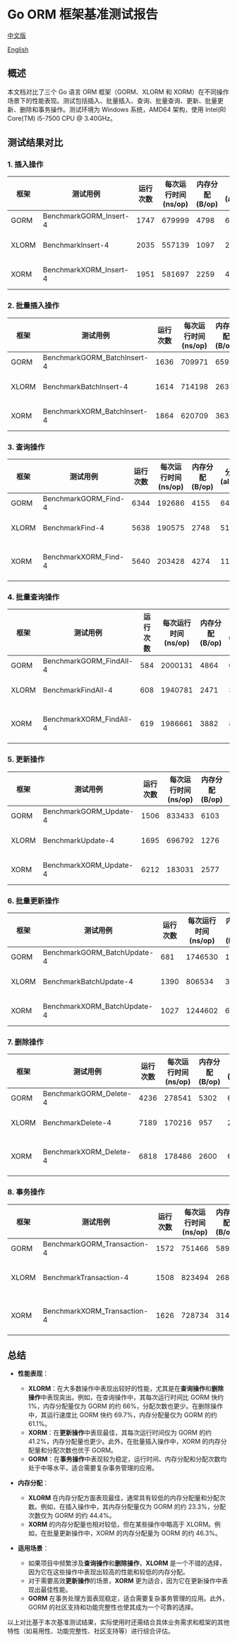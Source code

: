 # Go ORM 框架基准测试报告

[中文版](BenchmarkReport_zh.md "访问中文版")

[English](BenchmarkReport_en.md "Access English Version")

## 概述
本文档对比了三个 Go 语言 ORM 框架（GORM、XLORM 和 XORM）在不同操作场景下的性能表现。测试包括插入、批量插入、查询、批量查询、更新、批量更新、删除和事务操作。测试环境为 Windows 系统，AMD64 架构，使用 Intel(R) Core(TM) i5-7500 CPU @ 3.40GHz。

## 测试结果对比

### 1. 插入操作
| 框架   | 测试用例          | 运行次数 | 每次运行时间 (ns/op) | 内存分配 (B/op) | 分配次数 (allocs/op) | 对比 GORM (%) |
|--------|-------------------|----------|----------------------|-----------------|----------------------|---------------|
| GORM   | BenchmarkGORM_Insert-4 | 1747    | 679999               | 4798            | 63                   | -             |
| XLORM  | BenchmarkInsert-4      | 2035    | 557139               | 1097            | 28                   | 81.8 / 23.3 / 44.4 |
| XORM   | BenchmarkXORM_Insert-4 | 1951    | 581697               | 2259            | 43                   | 85.5 / 47.1 / 68.3 |

### 2. 批量插入操作
| 框架   | 测试用例              | 运行次数 | 每次运行时间 (ns/op) | 内存分配 (B/op) | 分配次数 (allocs/op) | 对比 GORM (%) |
|--------|-----------------------|----------|----------------------|-----------------|----------------------|---------------|
| GORM   | BenchmarkGORM_BatchInsert-4 | 1636   | 709971               | 6595            | 89                   | -             |
| XLORM  | BenchmarkBatchInsert-4      | 1614   | 714198               | 2639            | 64                   | 100.6 / 40.0 / 72.0 |
| XORM   | BenchmarkXORM_BatchInsert-4 | 1864   | 620709               | 3638            | 85                   | 87.4 / 55.1 / 95.5 |

### 3. 查询操作
| 框架   | 测试用例          | 运行次数 | 每次运行时间 (ns/op) | 内存分配 (B/op) | 分配次数 (allocs/op) | 对比 GORM (%) |
|--------|-------------------|----------|----------------------|-----------------|----------------------|---------------|
| GORM   | BenchmarkGORM_Find-4 | 6344    | 192686               | 4155            | 64                   | -             |
| XLORM  | BenchmarkFind-4      | 5638    | 190575               | 2748            | 51                   | 99.0 / 66.1 / 79.7 |
| XORM   | BenchmarkXORM_Find-4 | 5640    | 203428               | 4274            | 116                  | 98.4 / 102.9 / 181.3 |

### 4. 批量查询操作
| 框架   | 测试用例              | 运行次数 | 每次运行时间 (ns/op) | 内存分配 (B/op) | 分配次数 (allocs/op) | 对比 GORM (%) |
|--------|-----------------------|----------|----------------------|-----------------|----------------------|---------------|
| GORM   | BenchmarkGORM_FindAll-4 | 584     | 2000131              | 4864            | 62                   | -             |
| XLORM  | BenchmarkFindAll-4      | 608     | 1940781              | 2471            | 37                   | 97.0 / 50.8 / 59.7 |
| XORM   | BenchmarkXORM_FindAll-4 | 619     | 1986661              | 3882            | 86                   | 106.0 / 79.8 / 138.7 |

### 5. 更新操作
| 框架   | 测试用例          | 运行次数 | 每次运行时间 (ns/op) | 内存分配 (B/op) | 分配次数 (allocs/op) | 对比 GORM (%) |
|--------|-------------------|----------|----------------------|-----------------|----------------------|---------------|
| GORM   | BenchmarkGORM_Update-4 | 1506   | 833433               | 6103            | 69                   | -             |
| XLORM  | BenchmarkUpdate-4      | 1695    | 696792               | 1276            | 27                   | 83.6 / 20.9 / 39.1 |
| XORM   | BenchmarkXORM_Update-4 | 6212    | 183031               | 2577            | 64                   | 41.2 / 42.2 / 92.8 |

### 6. 批量更新操作
| 框架   | 测试用例              | 运行次数 | 每次运行时间 (ns/op) | 内存分配 (B/op) | 分配次数 (allocs/op) | 对比 GORM (%) |
|--------|-----------------------|----------|----------------------|-----------------|----------------------|---------------|
| GORM   | BenchmarkGORM_BatchUpdate-4 | 681    | 1746530              | 13378           | 167                  | -             |
| XLORM  | BenchmarkBatchUpdate-4      | 1390   | 806534               | 3924            | 63                   | 119.1 / 29.3 / 37.7 |
| XORM   | BenchmarkXORM_BatchUpdate-4 | 1027   | 1244602              | 6201            | 160                  | 71.3 / 46.3 / 95.8 |

### 7. 删除操作
| 框架   | 测试用例          | 运行次数 | 每次运行时间 (ns/op) | 内存分配 (B/op) | 分配次数 (allocs/op) | 对比 GORM (%) |
|--------|-------------------|----------|----------------------|-----------------|----------------------|---------------|
| GORM   | BenchmarkGORM_Delete-4 | 4236   | 278541               | 5302            | 62                   | -             |
| XLORM  | BenchmarkDelete-4      | 7189    | 170216               | 957             | 20                   | 169.7 / 61.1 / 32.3 |
| XORM   | BenchmarkXORM_Delete-4 | 6818    | 178486               | 2600            | 69                   | 161.0 / 49.0 / 111.3 |

### 8. 事务操作
| 框架   | 测试用例                  | 运行次数 | 每次运行时间 (ns/op) | 内存分配 (B/op) | 分配次数 (allocs/op) | 对比 GORM (%) |
|--------|---------------------------|----------|----------------------|-----------------|----------------------|---------------|
| GORM   | BenchmarkGORM_Transaction-4 | 1572   | 751466               | 5893            | 65                   | -             |
| XLORM  | BenchmarkTransaction-4      | 1508    | 823494               | 2686            | 79                   | 95.9 / 110.0 / 121.5 |
| XORM   | BenchmarkXORM_Transaction-4 | 1626    | 728734               | 3149            | 66                   | 103.4 / 53.4 / 101.5 |

## 总结
- **性能表现**：
  - **XLORM**：在大多数操作中表现出较好的性能，尤其是在**查询操作**和**删除操作**中表现突出。例如，在查询操作中，其每次运行时间比 GORM 快约 1%，内存分配量仅为 GORM 的约 66%，分配次数也更少。在删除操作中，其运行速度比 GORM 快约 69.7%，内存分配量仅为 GORM 的约 61.1%。
  - **XORM**：在**更新操作**中表现最佳，其每次运行时间仅为 GORM 的约 41.2%，内存分配量也更少。此外，在批量插入操作中，XORM 的内存分配量和分配次数也优于 GORM。
  - **GORM**：在**事务操作**中表现较为稳定，运行时间、内存分配和分配次数均处于中等水平，适合需要复杂事务管理的应用。

- **内存分配**：
  - **XLORM** 在内存分配方面表现最佳，通常具有较低的内存分配量和分配次数。例如，在插入操作中，其内存分配量仅为 GORM 的约 23.3%，分配次数仅为 GORM 的约 44.4%。
  - **XORM** 的内存分配量也相对较低，但在某些操作中略高于 XLORM。例如，在批量更新操作中，XORM 的内存分配量为 GORM 的约 46.3%。

- **适用场景**：
  - 如果项目中频繁涉及**查询操作**和**删除操作**，**XLORM** 是一个不错的选择，因为它在这些操作中表现出较高的性能和较低的内存分配。
  - 对于需要高效**更新操作**的场景，**XORM** 更为适合，因为它在更新操作中表现出最佳性能。
  - **GORM** 在事务处理方面表现稳定，适合需要复杂事务管理的应用。此外，GORM 的社区支持和功能完整性也使其成为一个可靠的选择。

以上对比基于本次基准测试结果，实际使用时还需结合具体业务需求和框架的其他特性（如易用性、功能完整性、社区支持等）进行综合评估。
